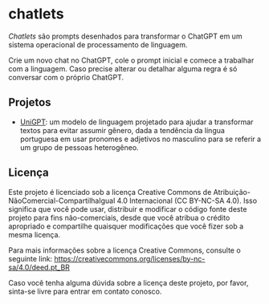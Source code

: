 # chatlets

*Chatlets* são prompts desenhados para transformar o ChatGPT em um sistema operacional de processamento de linguagem.

Crie um novo chat no ChatGPT, cole o prompt inicial e comece a trabalhar com a linguagem. Caso precise alterar ou detalhar alguma regra é só conversar com o próprio ChatGPT.

## Projetos

- [UniGPT](unigpt/README.md): um modelo de linguagem projetado para ajudar a transformar textos para evitar assumir gênero, dada a tendência da língua portuguesa em usar pronomes e adjetivos no masculino para se referir a um grupo de pessoas heterogêneo.


## Licença

Este projeto é licenciado sob a licença Creative Commons de Atribuição-NãoComercial-CompartilhaIgual 4.0 Internacional (CC BY-NC-SA 4.0). Isso significa que você pode usar, distribuir e modificar o código fonte deste projeto para fins não-comerciais, desde que você atribua o crédito apropriado e compartilhe quaisquer modificações que você fizer sob a mesma licença.

Para mais informações sobre a licença Creative Commons, consulte o seguinte link: https://creativecommons.org/licenses/by-nc-sa/4.0/deed.pt_BR

Caso você tenha alguma dúvida sobre a licença deste projeto, por favor, sinta-se livre para entrar em contato conosco.
